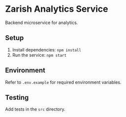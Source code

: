 # Zarish Analytics Service

Backend microservice for analytics.

## Setup

1. Install dependencies: `npm install`
2. Run the service: `npm start`

## Environment
Refer to `.env.example` for required environment variables.

## Testing
Add tests in the `src` directory.
